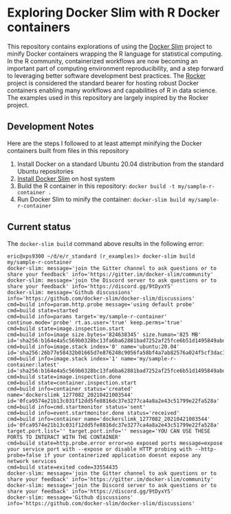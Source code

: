 # Exploring Docker Slim with R Docker containers

This repository contains explorations of using the [Docker Slim](https://github.com/docker-slim/docker-slim) project to minify Docker containers wrapping the R language for statistical computing. In the R community, containerized workflows are now becoming an important part of computing environment reproducibility, and a step forward to leveraging better software development best practices.  The [Rocker](https://www.rocker-project.org/) project is considered the standard bearer for hosting robust Docker containers enabling many workflows and capabilities of R in data science. The examples used in this repository are largely inspired by the Rocker project.

## Development Notes

Here are the steps I followed to at least attempt minifying the Docker containers built from files in this repository

1. Install Docker on a standard Ubuntu 20.04 distribution from the standard Ubuntu repositories
1. [Install Docker Slim](https://github.com/docker-slim/docker-slim#installation) on host system
1. Build the R container in this repository: `docker build -t my/sample-r-container .`
1. Run Docker Slim to minify the container: `docker-slim build my/sample-r-container`

## Current status

The `docker-slim build` command above results in the following error:

```
eric@xps9300 ~/d/e/r_standard (r_examples)> docker-slim build my/sample-r-container
docker-slim: message='join the Gitter channel to ask questions or to share your feedback' info='https://gitter.im/docker-slim/community'
docker-slim: message='join the Discord server to ask questions or to share your feedback' info='https://discord.gg/9tDyxYS'
docker-slim: message='Github discussions' info='https://github.com/docker-slim/docker-slim/discussions'
cmd=build info=param.http.probe message='using default probe' 
cmd=build state=started
cmd=build info=params target='my/sample-r-container' continue.mode='probe' rt.as.user='true' keep.perms='true' 
cmd=build state=image.inspection.start
cmd=build info=image size.bytes='824638345' size.human='825 MB' id='sha256:b164e4a5c569b0328bc13fa6ba62881bad7252af25fce6b51d1495849abde99e' 
cmd=build info=image.stack index='0' name='ubuntu:20.04' id='sha256:26b77e58432b01665d7e876248c9056fa58bf4a7ab82576a024f5cf3dac146d6' 
cmd=build info=image.stack index='1' name='my/sample-r-container:latest' id='sha256:b164e4a5c569b0328bc13fa6ba62881bad7252af25fce6b51d1495849abde99e' 
cmd=build state=image.inspection.done
cmd=build state=container.inspection.start
cmd=build info=container status='created' name='dockerslimk_1277082_20210421003544' id='0fca9574e21b13c031f12dd5fe8816dc37e3277ca4a8a2e43c51799e22fa528a' 
cmd=build info=cmd.startmonitor status='sent' 
cmd=build info=event.startmonitor.done status='received' 
cmd=build info=container name='dockerslimk_1277082_20210421003544' id='0fca9574e21b13c031f12dd5fe8816dc37e3277ca4a8a2e43c51799e22fa528a' target.port.list='' target.port.info='' message='YOU CAN USE THESE PORTS TO INTERACT WITH THE CONTAINER' 
cmd=build state=http.probe.error error=no exposed ports message=expose your service port with --expose or disable HTTP probing with --http-probe=false if your containerized application doesnt expose any network services 
cmd=build state=exited code=33554435
docker-slim: message='join the Gitter channel to ask questions or to share your feedback' info='https://gitter.im/docker-slim/community'
docker-slim: message='join the Discord server to ask questions or to share your feedback' info='https://discord.gg/9tDyxYS'
docker-slim: message='Github discussions' info='https://github.com/docker-slim/docker-slim/discussions'
```

